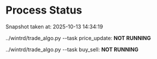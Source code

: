 # Process Status

Snapshot taken at: 2025-10-13 14:34:19

../wintrd/trade_algo.py --task price_update: **NOT RUNNING**

../wintrd/trade_algo.py --task buy_sell: **NOT RUNNING**


